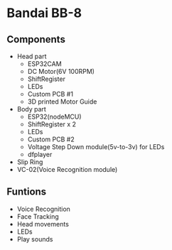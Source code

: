 # Bandai BB-8

## Components

- Head part
  - ESP32CAM
  - DC Motor(6V 100RPM)
  - ShiftRegister
  - LEDs
  - Custom PCB #1
  - 3D printed Motor Guide
- Body part
  - ESP32(nodeMCU) 
  - ShiftRegister x 2
  - LEDs
  - Custom PCB #2
  - Voltage Step Down module(5v-to-3v) for LEDs
  - dfplayer
- Slip Ring
- VC-02(Voice Recognition module)

## Funtions

- Voice Recognition
- Face Tracking
- Head movements
- LEDs
- Play sounds
